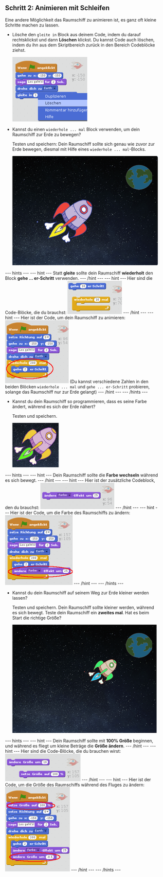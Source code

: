 ## Schritt 2: Animieren mit Schleifen

Eine andere Möglichkeit das Raumschiff zu animieren ist, es ganz oft kleine Schritte machen zu lassen.

+ Lösche den `gleite in` Block aus deinem Code, indem du darauf rechtsklickst und dann **Löschen** klickst. Du kannst Code auch löschen, indem du ihn aus dem Skriptbereich zurück in den Bereich Codeblöcke ziehst.
    
    ![Löschen des Gleite-zu-Blocks](images/space-delete-glide.png)

+ Kannst du einen `wiederhole ... mal` Block verwenden, um dein Raumschiff zur Erde zu bewegen?
    
    Testen und speichern: Dein Raumschiff sollte sich genau wie zuvor zur Erde bewegen, diesmal mit Hilfe eines `wiederhole ... mal`-Blocks.
    
    ![Test einer Raumschiff-Animation](images/space-animate-stage.png)

\--- hints \--- \--- hint \--- Statt **gleite** sollte dein Raumschiff **wiederholt** den Block **gehe ... er-Schritt** verwenden. \--- /hint \--- \--- hint \--- Hier sind die Code-Blöcke, die du brauchst: ![Blocks for an animated spaceship](images/space-repeat-blocks.png) \--- /hint \--- \--- hint \--- Hier ist der Code, um dein Raumschiff zu animieren: ![Code for an animated spaceship](images/space-repeat-code.png) (Du kannst verschiedene Zahlen in den beiden Blöcken `wiederhole ... mal` und `gehe ... er-Schritt` probieren, solange das Raumschiff nur zur Erde gelangt) \--- /hint \--- \--- /hints \---

+ Kannst du dein Raumschiff so programmieren, dass es seine Farbe ändert, während es sich der Erde nähert?
    
    Testen und speichern.
    
    ![Test eines die Farbe wechselnden Raumschiffs](images/space-colour-test.png)

\--- hints \--- \--- hint \--- Dein Raumschiff sollte die **Farbe wechseln** während es sich bewegt. \--- /hint \--- \--- hint \--- Hier ist der zusätzliche Codeblock, den du brauchst: ![Block for changing colour](images/space-colour-blocks.png) \--- /hint \--- \--- hint \--- Hier ist der Code, um die Farbe des Raumschiffs zu ändern: ![Code for an animated spaceship](images/space-colour-code.png) \--- /hint \--- \--- /hints \---

+ Kannst du dein Raumschiff auf seinem Weg zur Erde kleiner werden lassen?
    
    Testen und speichern. Dein Raumschiff sollte kleiner werden, während es sich bewegt. Teste dein Raumschiff ein **zweites mal**. Hat es beim Start die richtige Größe?
    
    ![Test eines kleiner werdenden Raumschiffs](images/space-size-test.png)

\--- hints \--- \--- hint \--- Dein Raumschiff sollte mit **100% Größe** beginnen, und während es fliegt um kleine Beträge die **Größe ändern**. \--- /hint \--- \--- hint \--- Hier sind die Code-Blöcke, die du brauchen wirst: ![Blocks for changing size](images/space-size-blocks.png) \--- /hint \--- \--- hint \--- Hier ist der Code, um die Größe des Raumschiffs während des Fluges zu ändern: ![Code for changing size](images/space-size-code.png) \--- /hint \--- \--- /hints \---